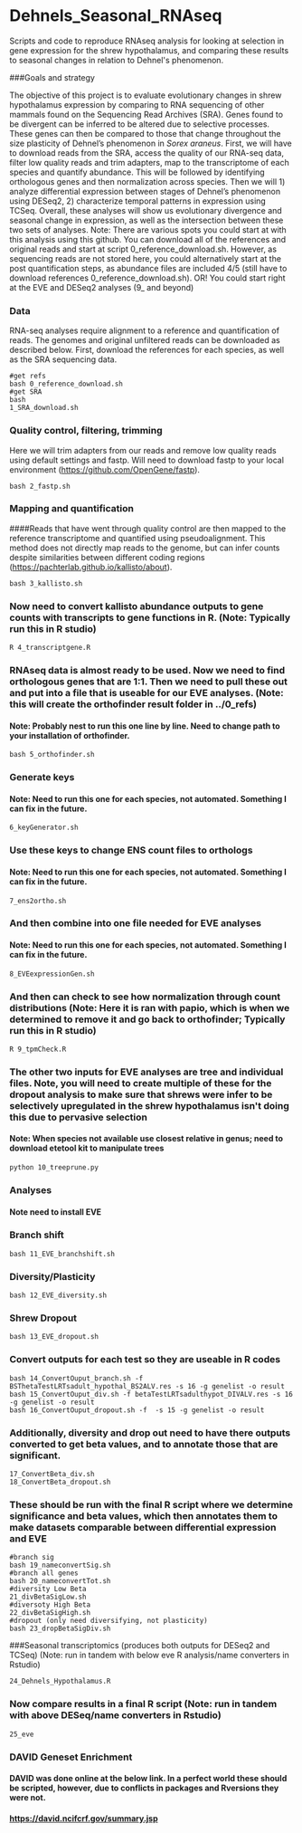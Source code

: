 # Dehnels_Seasonal_RNAseq
Scripts and code to reproduce RNAseq analysis for looking at selection in gene expression for the shrew hypothalamus, and comparing these results to seasonal changes in relation to Dehnel's phenomenon.

###Goals and strategy

The objective of this project is to evaluate evolutionary changes in shrew hypothalamus expression by comparing to RNA sequencing of other mammals found on the Sequencing Read Archives (SRA). Genes found to be divergent can be inferred to be altered due to selective processes. These genes can then be compared to those that change throughout the size plasticity of Dehnel’s phenomenon in *Sorex araneus*. First, we will have to download reads from the SRA, access the quality of our RNA-seq data, filter low quality reads and trim adapters, map to the transcriptome of each species and quantify abundance. This will be followed by identifying orthologous genes and then normalization across species. Then we will 1) analyze differential expression between stages of Dehnel’s phenomenon using DESeq2, 2) characterize temporal patterns in expression using TCSeq. Overall, these analyses will show us evolutionary divergence and seasonal change in expression, as well as the intersection between these two sets of analyses.
Note: There are various spots you could start at with this analysis using this github. You can download all of the references and original reads and start at script 
0_reference_download.sh. However, as sequencing reads are not stored here, you could alternatively start at the post quantification steps, as abundance files are included 4/5 (still have to download references 0_reference_download.sh). OR! You could start right at the EVE and DESeq2 analyses (9_ and beyond)

### Data

RNA-seq analyses require alignment to a reference and quantification of reads. The genomes and original unfiltered reads can be downloaded as described below. First, download the references for each species, as well as the SRA sequencing data.

```
#get refs
bash 0_reference_download.sh
#get SRA
bash
1_SRA_download.sh
```

### Quality control, filtering, trimming
Here we will trim adapters from our reads and remove low quality reads using default settings and fastp. Will need to download fastp to your local environment (https://github.com/OpenGene/fastp).

```
bash 2_fastp.sh
```

### Mapping and quantification
####Reads that have went through quality control are then mapped to the reference transcriptome and quantified using pseudoalignment. This method does not directly map reads to the genome, but can infer counts despite similarities between different coding regions (https://pachterlab.github.io/kallisto/about).

```
bash 3_kallisto.sh
```

### Now need to convert kallisto abundance outputs to gene counts with transcripts to gene functions in R. (Note: Typically run this in R studio)
```
R 4_transcriptgene.R
```

### RNAseq data is almost ready to be used. Now we need to find orthologous genes that are 1:1. Then we need to pull these out and put into a file that is useable for our EVE analyses. (Note: this will create the orthofinder result folder in ../0_refs)
#### Note: Probably nest to run this one line by line. Need to change path to your installation of orthofinder.
```
bash 5_orthofinder.sh
```

### Generate keys
#### Note: Need to run this one for each species, not automated. Something I can fix in the future.
```
6_keyGenerator.sh
```

### Use these keys to change ENS count files to orthologs
#### Note: Need to run this one for each species, not automated. Something I can fix in the future.
```
7_ens2ortho.sh
```

### And then combine into one file needed for EVE analyses
#### Note: Need to run this one for each species, not automated. Something I can fix in the future.
```
8_EVEexpressionGen.sh
```


### And then can check to see how normalization through count distributions (Note: Here it is ran with papio, which is when we determined to remove it and go back to orthofinder; Typically run this in R studio)
```
R 9_tpmCheck.R
```


### The other two inputs for EVE analyses are tree and individual files. Note, you  will need to create multiple of these for the dropout analysis to make sure that shrews were infer to be selectively upregulated in the shrew hypothalamus isn't doing this due to pervasive selection
#### Note: When species not available use closest relative in genus; need to download etetool kit to manipulate trees
```
python 10_treeprune.py
```

### Analyses
#### Note need to install EVE
### Branch shift
```
bash 11_EVE_branchshift.sh
```

### Diversity/Plasticity
```
bash 12_EVE_diversity.sh
```

### Shrew Dropout
```
bash 13_EVE_dropout.sh
```

### Convert outputs for each test so they are useable in R codes
```
bash 14_ConvertOuput_branch.sh -f BSThetaTestLRTsadult_hypothal_BS2ALV.res -s 16 -g genelist -o result
bash 15_ConvertOuput_div.sh -f betaTestLRTsadulthypot_DIVALV.res -s 16 -g genelist -o result
bash 16_ConvertOuput_dropout.sh -f  -s 15 -g genelist -o result
```

### Additionally, diversity and drop out need to have there outputs converted to get beta values, and to annotate those that are significant. 
```
17_ConvertBeta_div.sh
18_ConvertBeta_dropout.sh
```

### These should be run with the final R script where we determine significance and beta values, which then annotates them to make datasets comparable between differential expression and EVE
```
#branch sig
bash 19_nameconvertSig.sh
#branch all genes
bash 20_nameconvertTot.sh
#diversity Low Beta
21_divBetaSigLow.sh 
#diversoty High Beta
22_divBetaSigHigh.sh 
#dropout (only need diversifying, not plasticity)
bash 23_dropBetaSigDiv.sh
```

###Seasonal transcriptomics (produces both outputs for DESeq2 and TCSeq) (Note: run in tandem with below eve R analysis/name converters in Rstudio)
```
24_Dehnels_Hypothalamus.R
```

### Now compare results in a final R script (Note: run in tandem with above DESeq/name converters in Rstudio)
```
25_eve
```

### DAVID Geneset Enrichment
#### DAVID was done online at the below link. In a perfect world these should be scripted, however, due to conflicts in packages and Rversions they were not.
#### https://david.ncifcrf.gov/summary.jsp
